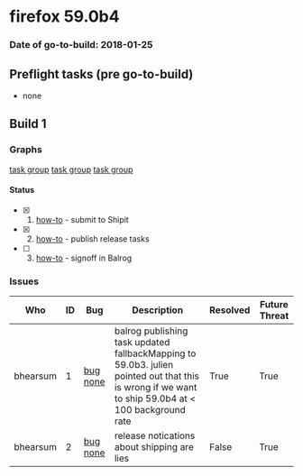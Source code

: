 # firefox 59.0b4

### Date of go-to-build: 2018-01-25

## Preflight tasks (pre go-to-build)
- none

## Build 1  

### Graphs
[task group](https://tools.taskcluster.net/push-inspector/#/ZIJqGyuKQ8qYx0VGOIGgwg)
[task group](https://tools.taskcluster.net/push-inspector/#/amesM08mQeWnRss6SD12nA)
[task group](https://tools.taskcluster.net/push-inspector/#/X9ij2oOISci5hULB1OsUNg)


#### Status
- [x] 1.  [how-to](https://wiki.mozilla.org/Release:Release_Automation_on_Mercurial:Starting_a_Release#Submit_to_Ship_It)  - submit to Shipit
- [x] 2.  [how-to](https://github.com/mozilla-releng/releasewarrior-2.0/wiki/Release-Promotion-Tasks#publish-the-release)  - publish release tasks
- [ ] 3.  [how-to](https://github.com/mozilla-releng/releasewarrior-2.0/wiki/Release-Promotion-Tasks#obtain-sign-offs-for-changes)  - signoff in Balrog

### Issues
| Who                 | ID               | Bug                                                                 | Description                | Resolved                | Future Threat                |
| ------------------- | ---------------- | ------------------------------------------------------------------- | -------------------------- | ----------------------- | ---------------------------- |
| bhearsum  | 1 | [bug none](https://bugzil.la/none)        | balrog publishing task updated fallbackMapping to 59.0b3. julien pointed out that this is wrong if we want to ship 59.0b4 at < 100 background rate | True | True |
| bhearsum  | 2 | [bug none](https://bugzil.la/none)        | release notications about shipping are lies | False | True |


